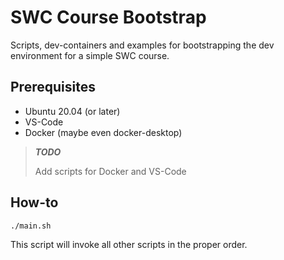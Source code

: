 # SWC Course Bootstrap

Scripts, dev-containers and examples for bootstrapping the dev environment for a simple SWC course.

## Prerequisites

* Ubuntu 20.04 (or later)
* VS-Code
* Docker (maybe even docker-desktop)

> ***TODO***
>
> Add scripts for Docker and VS-Code

## How-to

```shell
./main.sh
```

This script will invoke all other scripts in the proper order.
